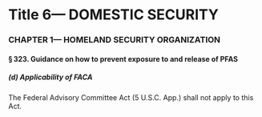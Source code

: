 
# Title 6— DOMESTIC SECURITY
### CHAPTER 1— HOMELAND SECURITY ORGANIZATION
#### § 323. Guidance on how to prevent exposure to and release of PFAS
##### (d) Applicability of FACA

The Federal Advisory Committee Act (5 U.S.C. App.) shall not apply to this Act.
